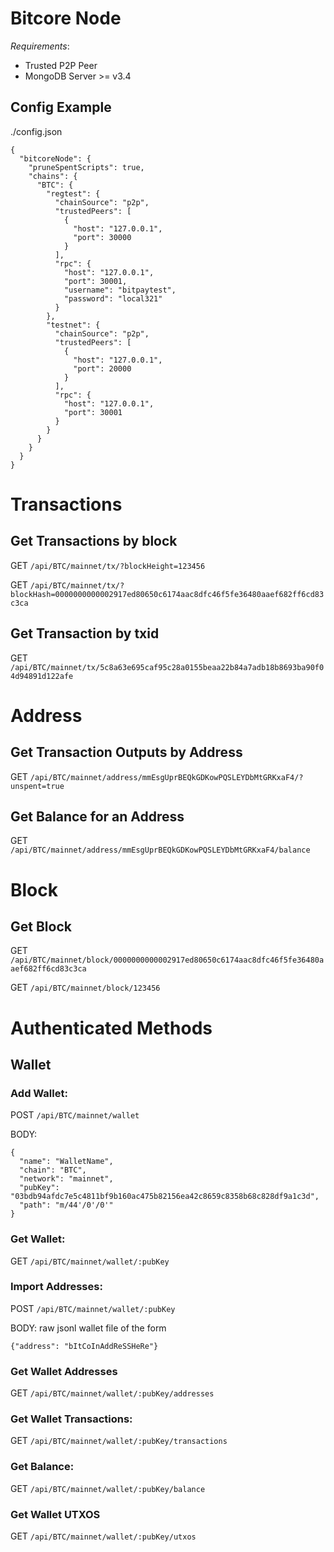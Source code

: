 Bitcore Node
============
_Requirements_:
- Trusted P2P Peer
- MongoDB Server >= v3.4
## Config Example
./config.json

```
{
  "bitcoreNode": {
    "pruneSpentScripts": true,
    "chains": {
      "BTC": {
        "regtest": {
          "chainSource": "p2p",
          "trustedPeers": [
            {
              "host": "127.0.0.1",
              "port": 30000
            }
          ],
          "rpc": {
            "host": "127.0.0.1",
            "port": 30001,
            "username": "bitpaytest",
            "password": "local321"
          }
        },
        "testnet": {
          "chainSource": "p2p",
          "trustedPeers": [
            {
              "host": "127.0.0.1",
              "port": 20000
            }
          ],
          "rpc": {
            "host": "127.0.0.1",
            "port": 30001
          }
        }
      }
    }
  }
}
```


# Transactions

## Get Transactions by block

GET `/api/BTC/mainnet/tx/?blockHeight=123456`

GET `/api/BTC/mainnet/tx/?blockHash=0000000000002917ed80650c6174aac8dfc46f5fe36480aaef682ff6cd83c3ca`

## Get Transaction by txid

GET `/api/BTC/mainnet/tx/5c8a63e695caf95c28a0155beaa22b84a7adb18b8693ba90f04d94891d122afe`

# Address

## Get Transaction Outputs by Address

GET `/api/BTC/mainnet/address/mmEsgUprBEQkGDKowPQSLEYDbMtGRKxaF4/?unspent=true`

## Get Balance for an Address

GET `/api/BTC/mainnet/address/mmEsgUprBEQkGDKowPQSLEYDbMtGRKxaF4/balance`

# Block

## Get Block

GET `/api/BTC/mainnet/block/0000000000002917ed80650c6174aac8dfc46f5fe36480aaef682ff6cd83c3ca`

GET `/api/BTC/mainnet/block/123456`


# Authenticated Methods
## Wallet

### Add Wallet:

POST `/api/BTC/mainnet/wallet`

BODY:
```
{
  "name": "WalletName",
  "chain": "BTC",
  "network": "mainnet",
  "pubKey": "03bdb94afdc7e5c4811bf9b160ac475b82156ea42c8659c8358b68c828df9a1c3d",
  "path": "m/44'/0'/0'"
}
```

### Get Wallet:

GET `/api/BTC/mainnet/wallet/:pubKey`

### Import Addresses:

POST `/api/BTC/mainnet/wallet/:pubKey`

BODY: raw jsonl wallet file of the form
```
{"address": "bItCoInAddReSSHeRe"}
```

### Get Wallet Addresses

GET `/api/BTC/mainnet/wallet/:pubKey/addresses`

### Get Wallet Transactions:

GET `/api/BTC/mainnet/wallet/:pubKey/transactions`

### Get Balance:

GET `/api/BTC/mainnet/wallet/:pubKey/balance`

### Get Wallet UTXOS

GET `/api/BTC/mainnet/wallet/:pubKey/utxos`

